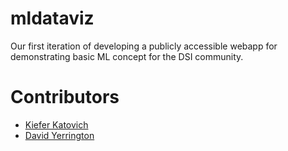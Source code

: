 # mldataviz
Our first iteration of developing a publicly accessible webapp for demonstrating basic ML concept for the DSI community.

# Contributors
 - [Kiefer Katovich](https://github.com/kieferk)
 - [David Yerrington](https://github.com/dyerrington)
